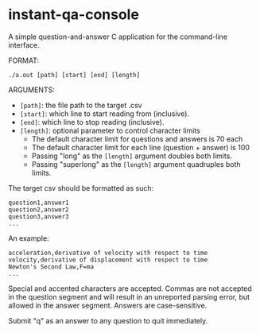 # instant-qa-console
A simple question-and-answer C application for the command-line interface.

FORMAT:

`./a.out [path] [start] [end] [length]`

ARGUMENTS:
- `[path]`: the file path to the target .csv
- `[start]`: which line to start reading from (inclusive).
- `[end]`: which line to stop reading (inclusive).
- `[length]`: optional parameter to control character limits
  - The default character limit for questions and answers is 70 each
  - The default character limit for each line (question + answer) is 100
  - Passing "long" as the `[length]` argument doubles both limits.
  - Passing "superlong" as the `[length]` argument quadruples both limits.

The target csv should be formatted as such:
```
question1,answer1
question2,answer2
question3,answer3
...
```

An example:
```
acceleration,derivative of velocity with respect to time
velocity,derivative of displacement with respect to time
Newton's Second Law,F=ma
...
```

Special and accented characters are accepted. Commas are not accepted in the question segment and will result in an unreported parsing error, but allowed in the answer segment. Answers are case-sensitive.

Submit "q" as an answer to any question to quit immediately.
